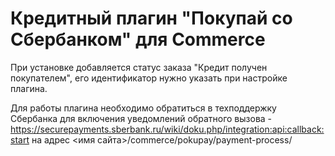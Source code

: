 # Кредитный плагин "Покупай со Сбербанком" для Commerce

При установке добавляется статус заказа "Кредит получен покупателем", его идентификатор нужно указать при настройке плагина.

Для работы плагина необходимо обратиться в техподдержку Сбербанка для включения уведомлений обратного вызова - https://securepayments.sberbank.ru/wiki/doku.php/integration:api:callback:start на адрес <имя сайта>/commerce/pokupay/payment-process/
